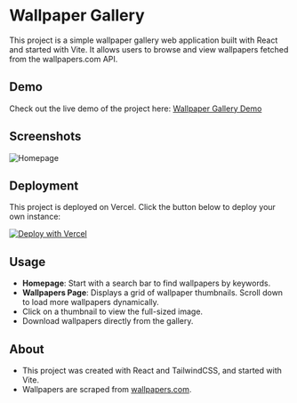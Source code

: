 # Wallpaper Gallery

This project is a simple wallpaper gallery web application built with React and started with Vite. It allows users to browse and view wallpapers fetched from the wallpapers.com API.

## Demo

Check out the live demo of the project here: [Wallpaper Gallery Demo](https://wallpapers-react.vercel.app/)

## Screenshots

![Homepage](https://graph.org/file/fd71dbbb69dfc89cf12d9.jpg)

## Deployment

This project is deployed on Vercel. Click the button below to deploy your own instance:

[![Deploy with Vercel](https://vercel.com/button)](https://vercel.com/import/project?template=https://github.com/LazyShuyaa/Wallpapers-React)

## Usage

- **Homepage**: Start with a search bar to find wallpapers by keywords.
- **Wallpapers Page**: Displays a grid of wallpaper thumbnails. Scroll down to load more wallpapers dynamically.
- Click on a thumbnail to view the full-sized image.
- Download wallpapers directly from the gallery.

## About

- This project was created with React and TailwindCSS, and started with Vite.
- Wallpapers are scraped from [wallpapers.com](https://www.wallpapers.com).

